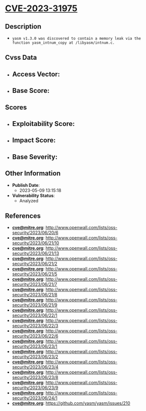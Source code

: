 
# [CVE-2023-31975](http://www.openwall.com/lists/oss-security/2023/06/20/6)

## Description

- `yasm v1.3.0 was discovered to contain a memory leak via the function yasm_intnum_copy at /libyasm/intnum.c.`

## Cvss Data

- **Access Vector**:
  - 
- **Base Score**:
  - 

## Scores

- **Exploitability Score**:
  - 
- **Impact Score**:
  - 
- **Base Severity**:
  - 

## Other Information

- **Publish Date**:
  - 2023-05-09 13:15:18
- **Vulnerability Status**:
  - Analyzed

## References

- **cve@mitre.org**: http://www.openwall.com/lists/oss-security/2023/06/20/6
- **cve@mitre.org**: http://www.openwall.com/lists/oss-security/2023/06/21/10
- **cve@mitre.org**: http://www.openwall.com/lists/oss-security/2023/06/21/13
- **cve@mitre.org**: http://www.openwall.com/lists/oss-security/2023/06/21/2
- **cve@mitre.org**: http://www.openwall.com/lists/oss-security/2023/06/21/5
- **cve@mitre.org**: http://www.openwall.com/lists/oss-security/2023/06/21/7
- **cve@mitre.org**: http://www.openwall.com/lists/oss-security/2023/06/21/8
- **cve@mitre.org**: http://www.openwall.com/lists/oss-security/2023/06/21/9
- **cve@mitre.org**: http://www.openwall.com/lists/oss-security/2023/06/22/1
- **cve@mitre.org**: http://www.openwall.com/lists/oss-security/2023/06/22/3
- **cve@mitre.org**: http://www.openwall.com/lists/oss-security/2023/06/22/6
- **cve@mitre.org**: http://www.openwall.com/lists/oss-security/2023/06/23/1
- **cve@mitre.org**: http://www.openwall.com/lists/oss-security/2023/06/23/2
- **cve@mitre.org**: http://www.openwall.com/lists/oss-security/2023/06/23/4
- **cve@mitre.org**: http://www.openwall.com/lists/oss-security/2023/06/23/8
- **cve@mitre.org**: http://www.openwall.com/lists/oss-security/2023/06/23/9
- **cve@mitre.org**: http://www.openwall.com/lists/oss-security/2023/06/24/1
- **cve@mitre.org**: https://github.com/yasm/yasm/issues/210
